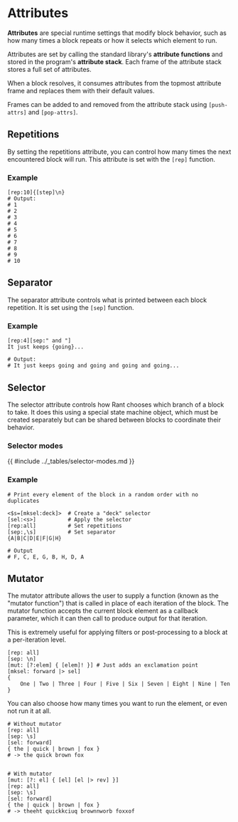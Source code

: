 # Attributes

**Attributes** are special runtime settings that modify block behavior, such as how many times a block repeats or how it selects which element to run.

Attributes are set by calling the standard library's **attribute functions** and stored in the program's **attribute stack**.
Each frame of the attribute stack stores a full set of attributes.

When a block resolves, it consumes attributes from the topmost attribute frame and replaces them with their default values.

Frames can be added to and removed from the attribute stack using `[push-attrs]` and `[pop-attrs]`.

## Repetitions

By setting the repetitions attribute, you can control how many times the next encountered block will run.
This attribute is set with the `[rep]` function.

### Example

```rant
[rep:10]{[step]\n}
# Output:
# 1
# 2
# 3
# 4
# 5
# 6
# 7
# 8
# 9
# 10
```

## Separator

The separator attribute controls what is printed between each block repetition.
It is set using the `[sep]` function.

### Example

```rant
[rep:4][sep:" and "]
It just keeps {going}...

# Output:
# It just keeps going and going and going and going...
```

## Selector

The selector attribute controls how Rant chooses which branch of a block to take. It does this using a special state machine object, which must be created separately but can be shared between blocks to coordinate their behavior.

### Selector modes

{{ #include ../_tables/selector-modes.md }}

### Example

```rant
# Print every element of the block in a random order with no duplicates

<$s=[mksel:deck]>  # Create a "deck" selector
[sel:<s>]          # Apply the selector
[rep:all]          # Set repetitions
[sep:,\s]          # Set separator
{A|B|C|D|E|F|G|H}

# Output
# F, C, E, G, B, H, D, A
```

## Mutator

The mutator attribute allows the user to supply a function (known as the "mutator function") that is called in place of each iteration of the block.
The mutator function accepts the current block element as a callback parameter, which it can then call to produce output for that iteration.

This is extremely useful for applying filters or post-processing to a block at a per-iteration level.

```rant
[rep: all]
[sep: \n]
[mut: [?:elem] { [elem]! }] # Just adds an exclamation point
[mksel: forward |> sel]
{
    One | Two | Three | Four | Five | Six | Seven | Eight | Nine | Ten
}
```

You can also choose how many times you want to run the element, or even not run it at all.

```rant
# Without mutator
[rep: all]
[sep: \s]
[sel: forward]
{ the | quick | brown | fox }
# -> the quick brown fox


# With mutator
[mut: [?: el] { [el] [el |> rev] }]
[rep: all]
[sep: \s]
[sel: forward]
{ the | quick | brown | fox }
# -> theeht quickkciuq brownnworb foxxof
```